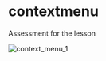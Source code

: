 # contextmenu
Assessment for the lesson

![context_menu_1](https://github.com/user-attachments/assets/05db4130-e882-4719-b5fe-fb75d0748612)
